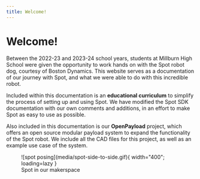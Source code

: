 ```yaml
---
title: Welcome!
---
```


# **Welcome!**

Between the 2022-23 and 2023-24 school years, students at Millburn High School were given the opportunity to work hands on with the Spot robot dog, courtesy of Boston Dynamics. This website serves as a documentation of our journey with Spot, and what we were able to do with this incredible robot. 

Included within this documentation is an **educational curriculum** to simplify the process of setting up and using Spot. We have modified the Spot SDK documentation with our own comments and additions, in an effort to make Spot as easy to use as possible.

Also included in this documentation is our **OpenPayload** project, which offers an open source modular payload system to expand the functionality of the Spot robot. We include all the CAD files for this project, as well as an example use case of the system.

<figure markdown="span">
  ![spot posing](media/spot-side-to-side.gif){ width="400"; loading=lazy }
  <figcaption>Spot in our makerspace</figcaption>
</figure>